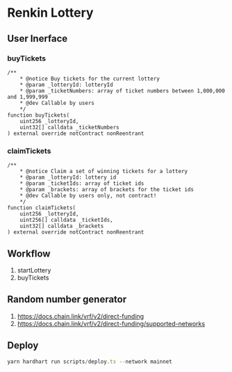 # Renkin Lottery

## User Inerface

### buyTickets

```solidity
/**
    * @notice Buy tickets for the current lottery
    * @param _lotteryId: lotteryId
    * @param _ticketNumbers: array of ticket numbers between 1,000,000 and 1,999,999
    * @dev Callable by users
    */
function buyTickets(
    uint256 _lotteryId,
    uint32[] calldata _ticketNumbers
) external override notContract nonReentrant
```

### claimTickets

```solidity
/**
    * @notice Claim a set of winning tickets for a lottery
    * @param _lotteryId: lottery id
    * @param _ticketIds: array of ticket ids
    * @param _brackets: array of brackets for the ticket ids
    * @dev Callable by users only, not contract!
    */
function claimTickets(
    uint256 _lotteryId,
    uint256[] calldata _ticketIds,
    uint32[] calldata _brackets
) external override notContract nonReentrant
```

## Workflow

1. startLottery
2. buyTickets

## Random number generator

1. https://docs.chain.link/vrf/v2/direct-funding
2. https://docs.chain.link/vrf/v2/direct-funding/supported-networks

## Deploy

```javascript
yarn hardhart run scripts/deploy.ts --network mainnet
```
